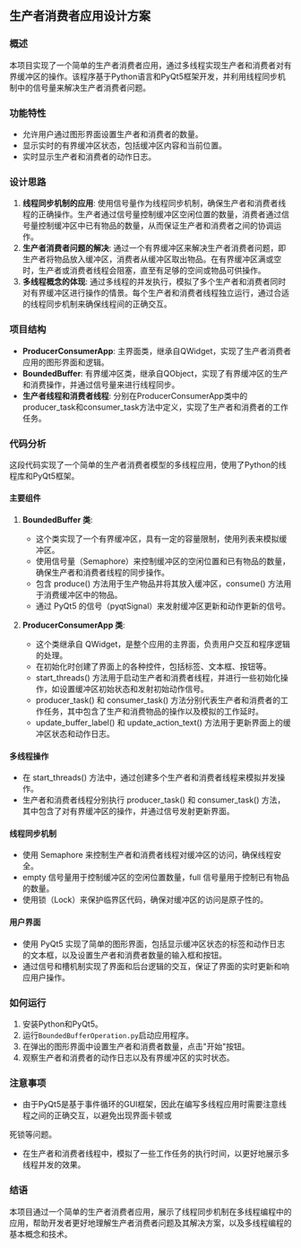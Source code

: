 ## 生产者消费者应用设计方案

### 概述

本项目实现了一个简单的生产者消费者应用，通过多线程实现生产者和消费者对有界缓冲区的操作。该程序基于Python语言和PyQt5框架开发，并利用线程同步机制中的信号量来解决生产者消费者问题。

### 功能特性

- 允许用户通过图形界面设置生产者和消费者的数量。
- 显示实时的有界缓冲区状态，包括缓冲区内容和当前位置。
- 实时显示生产者和消费者的动作日志。

### 设计思路

1. **线程同步机制的应用**: 使用信号量作为线程同步机制，确保生产者和消费者线程的正确操作。生产者通过信号量控制缓冲区空闲位置的数量，消费者通过信号量控制缓冲区中已有物品的数量，从而保证生产者和消费者之间的协调运作。
2. **生产者消费者问题的解决**: 通过一个有界缓冲区来解决生产者消费者问题，即生产者将物品放入缓冲区，消费者从缓冲区取出物品。在有界缓冲区满或空时，生产者或消费者线程会阻塞，直至有足够的空间或物品可供操作。
3. **多线程概念的体现**: 通过多线程的并发执行，模拟了多个生产者和消费者同时对有界缓冲区进行操作的情景。每个生产者和消费者线程独立运行，通过合适的线程同步机制来确保线程间的正确交互。

### 项目结构

- **ProducerConsumerApp**: 主界面类，继承自QWidget，实现了生产者消费者应用的图形界面和逻辑。
- **BoundedBuffer**: 有界缓冲区类，继承自QObject，实现了有界缓冲区的生产和消费操作，并通过信号量来进行线程同步。
- **生产者线程和消费者线程**: 分别在ProducerConsumerApp类中的producer_task和consumer_task方法中定义，实现了生产者和消费者的工作任务。

### 代码分析

这段代码实现了一个简单的生产者消费者模型的多线程应用，使用了Python的线程库和PyQt5框架。

#### 主要组件

1. **BoundedBuffer 类**:

   - 这个类实现了一个有界缓冲区，具有一定的容量限制，使用列表来模拟缓冲区。
   - 使用信号量（Semaphore）来控制缓冲区的空闲位置和已有物品的数量，确保生产者和消费者线程的同步操作。
   - 包含 produce() 方法用于生产物品并将其放入缓冲区，consume() 方法用于消费缓冲区中的物品。
   - 通过 PyQt5 的信号（pyqtSignal）来发射缓冲区更新和动作更新的信号。

2. **ProducerConsumerApp 类**:

   - 这个类继承自 QWidget，是整个应用的主界面，负责用户交互和程序逻辑的处理。
   - 在初始化时创建了界面上的各种控件，包括标签、文本框、按钮等。
   - start_threads() 方法用于启动生产者和消费者线程，并进行一些初始化操作，如设置缓冲区初始状态和发射初始动作信号。
   - producer_task() 和 consumer_task() 方法分别代表生产者和消费者的工作任务，其中包含了生产和消费物品的操作以及模拟的工作延时。
   - update_buffer_label() 和 update_action_text() 方法用于更新界面上的缓冲区状态和动作日志。

#### 多线程操作

- 在 start_threads() 方法中，通过创建多个生产者和消费者线程来模拟并发操作。
- 生产者和消费者线程分别执行 producer_task() 和 consumer_task() 方法，其中包含了对有界缓冲区的操作，并通过信号发射更新界面。

#### 线程同步机制

- 使用 Semaphore 来控制生产者和消费者线程对缓冲区的访问，确保线程安全。
- empty 信号量用于控制缓冲区的空闲位置数量，full 信号量用于控制已有物品的数量。
- 使用锁（Lock）来保护临界区代码，确保对缓冲区的访问是原子性的。

#### 用户界面

- 使用 PyQt5 实现了简单的图形界面，包括显示缓冲区状态的标签和动作日志的文本框，以及设置生产者和消费者数量的输入框和按钮。
- 通过信号和槽机制实现了界面和后台逻辑的交互，保证了界面的实时更新和响应用户操作。

### 如何运行

1. 安装Python和PyQt5。
2. 运行`BoundedBufferOperation.py`启动应用程序。
3. 在弹出的图形界面中设置生产者和消费者数量，点击"开始"按钮。
4. 观察生产者和消费者的动作日志以及有界缓冲区的实时状态。

### 注意事项

- 由于PyQt5是基于事件循环的GUI框架，因此在编写多线程应用时需要注意线程之间的正确交互，以避免出现界面卡顿或

死锁等问题。
- 在生产者和消费者线程中，模拟了一些工作任务的执行时间，以更好地展示多线程并发的效果。

### 结语

本项目通过一个简单的生产者消费者应用，展示了线程同步机制在多线程编程中的应用，帮助开发者更好地理解生产者消费者问题及其解决方案，以及多线程编程的基本概念和技术。
